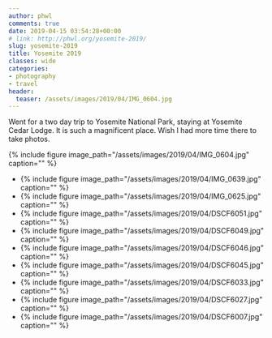 ```yaml
---
author: phwl
comments: true
date: 2019-04-15 03:54:28+00:00
# link: http://phwl.org/yosemite-2019/
slug: yosemite-2019
title: Yosemite 2019
classes: wide
categories:
- photography
- travel
header:
  teaser: /assets/images/2019/04/IMG_0604.jpg
---
```





Went for a two day trip to Yosemite National Park, staying at Yosemite Cedar Lodge. It is such a magnificent place. Wish I had more time there to take photos.





{% include figure image_path="/assets/images/2019/04/IMG_0604.jpg" caption="" %}



<!-- more -->





  * {% include figure image_path="/assets/images/2019/04/IMG_0639.jpg" caption="" %}
  * {% include figure image_path="/assets/images/2019/04/IMG_0625.jpg" caption="" %}
  * {% include figure image_path="/assets/images/2019/04/DSCF6051.jpg" caption="" %}
  * {% include figure image_path="/assets/images/2019/04/DSCF6049.jpg" caption="" %}
  * {% include figure image_path="/assets/images/2019/04/DSCF6046.jpg" caption="" %}
  * {% include figure image_path="/assets/images/2019/04/DSCF6045.jpg" caption="" %}
  * {% include figure image_path="/assets/images/2019/04/DSCF6033.jpg" caption="" %}
  * {% include figure image_path="/assets/images/2019/04/DSCF6027.jpg" caption="" %}
  * {% include figure image_path="/assets/images/2019/04/DSCF6007.jpg" caption="" %}


